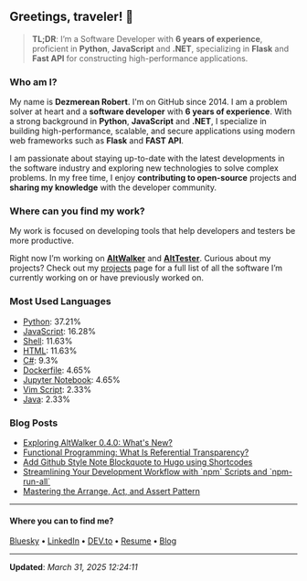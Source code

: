 <!-- markdownlint-disable-next-line first-line-h1 -->
<h2>Greetings, traveler! 👋</h2>

<blockquote>
    <p>
        <strong>TL;DR</strong>: I’m a Software Developer with <strong>6 years of experience</strong>, proficient in <strong>Python</strong>,
        <strong>JavaScript</strong> and <strong>.NET</strong>, specializing in <strong>Flask</strong> and <strong>Fast API</strong> for constructing
        high-performance applications.
    </p>
</blockquote>

<h3>Who am I?</h3>

<p>
    My name is <strong>Dezmerean Robert</strong>. I'm on GitHub since 2014. I am a problem
    solver at heart and a <strong>software developer</strong> with <strong>6 years of experience</strong>. With a strong background
    in <strong>Python</strong>, <strong>JavaScript</strong> and <strong>.NET</strong>, I specialize in building high-performance, scalable, and secure
    applications using modern web frameworks such as <strong>Flask</strong> and <strong>FAST API</strong>.
</p>

<p>
    I am passionate about staying up-to-date with the latest developments in the software industry and exploring new technologies to
    solve complex problems. In my free time, I enjoy <strong>contributing to open-source</strong> projects and <strong>sharing my
    knowledge</strong> with the developer community.
</p>

<h3>Where can you find my work?</h3>

<p>
    My work is focused on developing tools that help developers and testers be more productive.
</p>

<p>
    Right now I’m working on <a href="https://github.com/altwalker"><strong>AltWalker</strong></a> and
    <a href="https://alttester.com/"><strong>AltTester</strong></a>. Curious about my projects? Check out my <a href="http://www.dezmereanrobert.com/projects/">projects</a>
    page for a full list of all the software I’m currently working on or have previously worked on.
</p>

<h3>Most Used Languages</h3>

<ul>
    <li><a href="https://github.com/search?q=user%3ARobert-96+lang%3APython&type=code">Python</a>: 37.21%</li>
    <li><a href="https://github.com/search?q=user%3ARobert-96+lang%3AJavaScript&type=code">JavaScript</a>: 16.28%</li>
    <li><a href="https://github.com/search?q=user%3ARobert-96+lang%3AShell&type=code">Shell</a>: 11.63%</li>
    <li><a href="https://github.com/search?q=user%3ARobert-96+lang%3AHTML&type=code">HTML</a>: 11.63%</li>
    <li><a href="https://github.com/search?q=user%3ARobert-96+lang%3AC%23&type=code">C#</a>: 9.3%</li>
    <li><a href="https://github.com/search?q=user%3ARobert-96+lang%3ADockerfile&type=code">Dockerfile</a>: 4.65%</li>
    <li><a href="https://github.com/search?q=user%3ARobert-96+lang%3AJupyter%20Notebook&type=code">Jupyter Notebook</a>: 4.65%</li>
    <li><a href="https://github.com/search?q=user%3ARobert-96+lang%3AVim%20Script&type=code">Vim Script</a>: 2.33%</li>
    <li><a href="https://github.com/search?q=user%3ARobert-96+lang%3AJava&type=code">Java</a>: 2.33%</li>
</ul>

<h3>Blog Posts</h3>

<ul>
    <li><a href="http://www.dezmereanrobert.com/posts/altwalker-release-0-4-0/">Exploring AltWalker 0.4.0: What's New?</a></li>
    <li><a href="http://www.dezmereanrobert.com/posts/referential-transparency/">Functional Programming: What Is Referential Transparency?</a></li>
    <li><a href="http://www.dezmereanrobert.com/posts/github-style-note-blockquote-for-hugo/">Add Github Style Note Blockquote to Hugo using Shortcodes</a></li>
    <li><a href="http://www.dezmereanrobert.com/posts/npm-scripts-and-npm-run-all/">Streamlining Your Development Workflow with `npm` Scripts and `npm-run-all`</a></li>
    <li><a href="http://www.dezmereanrobert.com/posts/arrange-act-and-assert-pattern/">Mastering the Arrange, Act, and Assert Pattern</a></li>
</ul>

----

<h4>Where you can to find me?</h4>

<p>
<a href="https://bsky.app/profile/robert-96.bsky.social">Bluesky</a>
<span> <strong>•</strong> <span><a href="https://www.linkedin.com/in/robert-dezmerean">LinkedIn</a>
<span> <strong>•</strong> <span><a href="https://dev.to/robert96">DEV.to</a>
<span> <strong>•</strong> <span><a href="https://resume.dezmereanrobert.com">Resume</a>
<span> <strong>•</strong> <span><a href="https://www.dezmereanrobert.com">Blog</a>
</p>

----

<p><strong>Updated</strong>: <em>March 31, 2025 12:24:11</em></p>